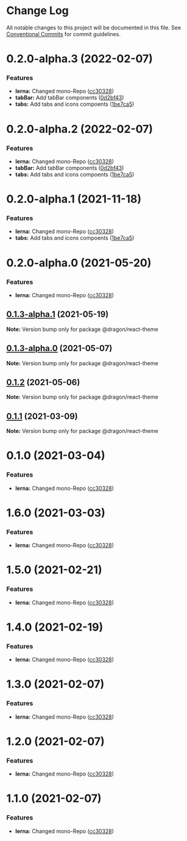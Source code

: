 # Change Log

All notable changes to this project will be documented in this file.
See [Conventional Commits](https://conventionalcommits.org) for commit guidelines.

# 0.2.0-alpha.3 (2022-02-07)


### Features

* **lerna:** Changed mono-Repo ([cc30328](https://gitlab.fftech.info/dragon/consumer-web/dragon-react-box/commit/cc303285c7574b8f92f6c107ae06d155ad14b490))
* **tabBar:** Add tabBar components ([0d2bf43](https://gitlab.fftech.info/dragon/consumer-web/dragon-react-box/commit/0d2bf4386d9fcaf35fdb10bef9d960cfe8ae34a9))
* **tabs:** Add tabs and icons compoents ([1be7ca5](https://gitlab.fftech.info/dragon/consumer-web/dragon-react-box/commit/1be7ca5ca28254669212559a04db2211d208880b))





# 0.2.0-alpha.2 (2022-02-07)


### Features

* **lerna:** Changed mono-Repo ([cc30328](https://gitlab.fftech.info/dragon/consumer-web/dragon-react-box/commit/cc303285c7574b8f92f6c107ae06d155ad14b490))
* **tabBar:** Add tabBar components ([0d2bf43](https://gitlab.fftech.info/dragon/consumer-web/dragon-react-box/commit/0d2bf4386d9fcaf35fdb10bef9d960cfe8ae34a9))
* **tabs:** Add tabs and icons compoents ([1be7ca5](https://gitlab.fftech.info/dragon/consumer-web/dragon-react-box/commit/1be7ca5ca28254669212559a04db2211d208880b))





# 0.2.0-alpha.1 (2021-11-18)


### Features

* **lerna:** Changed mono-Repo ([cc30328](https://gitlab.fftech.info/dragon/consumer-web/dragon-react-box/commit/cc303285c7574b8f92f6c107ae06d155ad14b490))
* **tabs:** Add tabs and icons compoents ([1be7ca5](https://gitlab.fftech.info/dragon/consumer-web/dragon-react-box/commit/1be7ca5ca28254669212559a04db2211d208880b))





# 0.2.0-alpha.0 (2021-05-20)


### Features

* **lerna:** Changed mono-Repo ([cc30328](https://gitlab.fftech.info/dragon/consumer-web/dragon-react-box/commit/cc303285c7574b8f92f6c107ae06d155ad14b490))





## [0.1.3-alpha.1](https://gitlab.fftech.info/dragon/consumer-web/dragon-react-box/compare/@dragon/react-theme@0.1.2...@dragon/react-theme@0.1.3-alpha.1) (2021-05-19)

**Note:** Version bump only for package @dragon/react-theme





## [0.1.3-alpha.0](https://gitlab.fftech.info/dragon/consumer-web/dragon-react-box/compare/@dragon/react-theme@0.1.2...@dragon/react-theme@0.1.3-alpha.0) (2021-05-07)

**Note:** Version bump only for package @dragon/react-theme





## [0.1.2](https://gitlab.fftech.info/dragon/consumer-web/dragon-react-box/compare/@dragon/react-theme@0.1.1...@dragon/react-theme@0.1.2) (2021-05-06)

**Note:** Version bump only for package @dragon/react-theme





## [0.1.1](https://gitlab.fftech.info/dragon/consumer-web/dragon-react-box/compare/@dragon/react-theme@0.1.0...@dragon/react-theme@0.1.1) (2021-03-09)

**Note:** Version bump only for package @dragon/react-theme





# 0.1.0 (2021-03-04)


### Features

* **lerna:** Changed mono-Repo ([cc30328](https://gitlab.fftech.info/dragon/consumer-web/dragon-react-box/commit/cc303285c7574b8f92f6c107ae06d155ad14b490))





# 1.6.0 (2021-03-03)


### Features

* **lerna:** Changed mono-Repo ([cc30328](https://gitlab.fftech.info/dragon/consumer-web/dragon-react-box/commit/cc303285c7574b8f92f6c107ae06d155ad14b490))





# 1.5.0 (2021-02-21)


### Features

* **lerna:** Changed mono-Repo ([cc30328](https://gitlab.fftech.info/dragon/consumer-web/dragon-react-box/commit/cc303285c7574b8f92f6c107ae06d155ad14b490))





# 1.4.0 (2021-02-19)


### Features

* **lerna:** Changed mono-Repo ([cc30328](https://gitlab.fftech.info/dragon/consumer-web/dragon-react-box/commit/cc303285c7574b8f92f6c107ae06d155ad14b490))





# 1.3.0 (2021-02-07)


### Features

* **lerna:** Changed mono-Repo ([cc30328](https://gitlab.fftech.info/dragon/consumer-web/dragon-react-box/commit/cc303285c7574b8f92f6c107ae06d155ad14b490))





# 1.2.0 (2021-02-07)


### Features

* **lerna:** Changed mono-Repo ([cc30328](https://gitlab.fftech.info/dragon/consumer-web/dragon-react-box/commit/cc303285c7574b8f92f6c107ae06d155ad14b490))





# 1.1.0 (2021-02-07)


### Features

* **lerna:** Changed mono-Repo ([cc30328](https://gitlab.fftech.info/dragon/consumer-web/dragon-react-box/commit/cc303285c7574b8f92f6c107ae06d155ad14b490))

